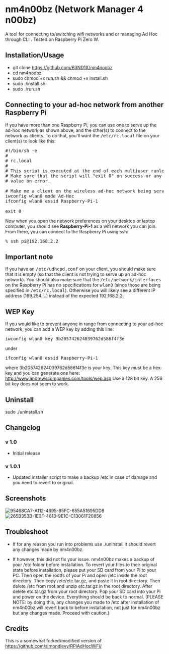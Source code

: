 # nm4n00bz (Network Manager 4 n00bz)
A tool for connecting to/switching wifi networks and or managing Ad Hoc through CLI . 
Tested on Raspberry Pi Zero W.
## Installation/Usage
* git clone https://github.com/B3ND1X/nm4noobz
* cd nm4noobz
* sudo chmod +x run.sh && chmod +x install.sh
* sudo ./install.sh
* sudo ./run.sh

##  Connecting to your ad-hoc network from another Raspberry Pi
If you have more than one Raspberry Pi, you can use one to serve up the ad-hoc network as shown above,
and the other(s) to connect to the network as clients.  To do that, you'll want the <tt>/etc/rc.local</tt>
file on your client(s) to look like this:

<pre>
#!/bin/sh -e
#
# rc.local
#
# This script is executed at the end of each multiuser runlevel.
# Make sure that the script will "exit 0" on success or any other
# value on error.

# Make me a client on the wireless ad-hoc network being served by Raspberry-Pi-1
iwconfig wlan0 mode Ad-Hoc
ifconfig wlan0 essid Raspberry-Pi-1

exit 0
</pre>

Now when you open the network preferences on your desktop or laptop computer, you should see <b>Raspberry-Pi-1</b>
as a wifi network you can join.  From there, you can connect to the Raspberry Pi using ssh:

<pre>
% ssh pi@192.168.2.2
</pre>

## Important note

If you have an <tt>/etc/udhcpd.conf</tt> on your client, you should make sure that it is empty 
(so that the client is not trying to serve up an ad-hoc network).  You should also make sure
that the <tt>/etc/network/interfaces</tt> on the Raspberry Pi has no
specifications for <tt>wlan0</tt> (since those are being specified in
<tt>/etc/rc.local</tt>). Otherwise you will likely see a different IP address
(169.254....) instead of the expected 192.168.2.2.

## WEP Key

If you would like to prevent anyone in range from connecting to your ad-hoc network, you can add a WEP key by adding this line:
<pre>
iwconfig wlan0 key 3b205742624039762d586f4f3e
</pre>
under 
<pre>
ifconfig wlan0 essid Raspberry-Pi-1
</pre>
where 3b205742624039762d586f4f3e is your key.
This key must be a hex-key and you can generate one here: http://www.andrewscompanies.com/tools/wep.asp
Use a 128 bit key.  A 256 bit key does not seem to work.

## Uninstall
sudo ./uninstall.sh

## Changelog 
### v 1.0 
- Initial release



### v 1.0.1
- Updated installer script to make a backup /etc in case of damage and you need to revert to original. 

## Screenshots
![95468CA7-A112-4695-85FC-655A51695DD8](https://user-images.githubusercontent.com/48177481/176324912-3fcf993b-7895-4797-900f-5e9ecb2635ff.png)
![265B353B-1E0F-4613-9E1C-C13061F20856](https://user-images.githubusercontent.com/48177481/176330723-4a4a37b1-14de-468a-954f-0e985e20daa0.jpeg)

## Troubleshoot
- If for any reason you run into problems use ./uninstall it should revert any changes made by nm4n00bz.

- If however, this did not fix your issue. nm4n00bz makes a backup of your /etc folder before installation. To revert your files to their original state before installation, please put your SD card from your Pi to your PC. Then open the rootfs of your Pi and open /etc inside the root directory. Then copy /etc/etc.tar.gz, and paste it in root directory. Then delete /etc from root and unzip etc.tar.gz in the root directory. After delete etc.tar.gz from your root directory. Pop your SD card into your Pi and power on the device. Everything should be back to normal. (PLEASE NOTE: by doing this, any changes you made to /etc after installation of nm4n00bz will revert back to before installation, not just for nm4n00bz but any changes made. Proceed with caution.) 



## Credits
This is a somewhat forked/modified version of https://github.com/simondlevy/RPiAdHocWiFi/
